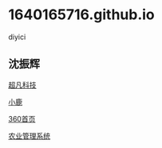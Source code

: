 # 1640165716.github.io
diyici
## 沈振辉

<a href="https://1640165716.github.io/code/html/超凡科技.html">超凡科技</a>

<a href="https://1640165716.github.io/day09/html/小鹿.html">小鹿</a>

<a href="https://1640165716.github.io/day08/html/360首页.html">360首页</a>

<a href="https://1640165716.github.io/day10/html/iot.html">农业管理系统</a>



